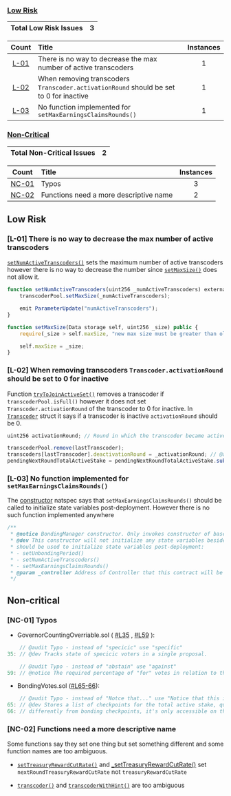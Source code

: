 ### [Low Risk](#low-risk-1)

| Total Low Risk Issues | 3 |
|:--:|:--:|

| Count | Title | Instances |
|:--:|:-------| :--: |
| [L-01](#l-01-there-is-no-way-to-decrease-the-max-number-of-active-transcoders) | There is no way to decrease the max number of active transcoders | 1 |
| [L-02](#l-02-when-removing-transcoders-transcoderactivationround-should-be-set-to-0-for-inactive) | When removing transcoders `Transcoder.activationRound` should be set to 0 for inactive | 1 |
| [L-03](#l-03-no-function-implemented-for-setmaxearningsclaimsrounds) | No function implemented for `setMaxEarningsClaimsRounds()` | 1 |

### [Non-Critical](#non-critical-1)

| Total Non-Critical Issues | 2 |
|:--:|:--:|

| Count | Title | Instances |
|:--:|:-------| :--: |
| [NC-01](#nc-01-typos) | Typos | 3 |
| [NC-02](#nc-02-functions-need-a-more-descriptive-name) | Functions need a more descriptive name | 2 |

## Low Risk

### [L-01] There is no way to decrease the max number of active transcoders

[`setNumActiveTranscoders()`](https://github.com/code-423n4/2023-08-livepeer/blob/main/contracts/bonding/BondingManager.sol#L182-L190) sets the maximum number of active transcoders however there is no way to decrease the number since [`setMaxSize()`](https://github.com/code-423n4/2023-08-livepeer/blob/main/contracts/libraries/SortedDoublyLL.sol#L36-L44) does not allow it.

```javascript
function setNumActiveTranscoders(uint256 _numActiveTranscoders) external onlyControllerOwner {
    transcoderPool.setMaxSize(_numActiveTranscoders);

    emit ParameterUpdate("numActiveTranscoders");
}
```

```javascript
function setMaxSize(Data storage self, uint256 _size) public {
    require(_size > self.maxSize, "new max size must be greater than old max size");

    self.maxSize = _size;
}
```

### [L-02] When removing transcoders `Transcoder.activationRound` should be set to 0 for inactive

Function [`tryToJoinActiveSet()`](https://github.com/code-423n4/2023-08-livepeer/blob/main/contracts/bonding/BondingManager.sol#L1416-L1418) removes a transcoder if `transcoderPool.isFull()` however it does not set `Transcoder.activationRound` of the transcoder to 0 for inactive.
In [`Transcoder`](https://github.com/code-423n4/2023-08-livepeer/blob/main/contracts/bonding/BondingManager.sol#L44) struct it says if a transcoder is inactive `activationRound` should be 0.

```javascript
uint256 activationRound; // Round in which the transcoder became active - 0 if inactive
```

```javascript
transcoderPool.remove(lastTranscoder);
transcoders[lastTranscoder].deactivationRound = _activationRound; // @audit Transcoder.activationRound should be 0 - for inactive
pendingNextRoundTotalActiveStake = pendingNextRoundTotalActiveStake.sub(lastStake);
```

### [L-03] No function implemented for `setMaxEarningsClaimsRounds()`

The [constructor](https://github.com/code-423n4/2023-08-livepeer/blob/main/contracts/bonding/BondingManager.sol#L140-L148) natspec says that `setMaxEarningsClaimsRounds()` should be called to initialize state variables post-deployment. However there is no such function implemented anywhere

```javascript
/**
 * @notice BondingManager constructor. Only invokes constructor of base Manager contract with provided Controller address
 * @dev This constructor will not initialize any state variables besides `controller`. The following setter functions
 * should be used to initialize state variables post-deployment:
 * - setUnbondingPeriod()
 * - setNumActiveTranscoders()
 * - setMaxEarningsClaimsRounds()
 * @param _controller Address of Controller that this contract will be registered with
 */
```

## Non-critical

### [NC-01] Typos

- GovernorCountingOverriable.sol ( [#L35](https://github.com/code-423n4/2023-08-livepeer/blob/main/contracts/treasury/GovernorCountingOverridable.sol#L35) , [#L59](https://github.com/code-423n4/2023-08-livepeer/blob/main/contracts/treasury/GovernorCountingOverridable.sol#L59) ):

```javascript
    // @audit Typo - instead of "specicic" use "specific"
35: // @dev Tracks state of specicic voters in a single proposal.

    // @audit Typo - instead of "abstain" use "against"
59: // @notice The required percentage of "for" votes in relation to the total opinionated votes (for and abstain) for
```

- BondingVotes.sol ([#L65-66](https://github.com/code-423n4/2023-08-livepeer/blob/main/contracts/bonding/BondingVotes.sol#L65-L66)):

```javascript
    // @audit Typo - instead of "Notce that..." use "Notice that this is different"
65: // @dev Stores a list of checkpoints for the total active stake, queryable and mapped by round. Notce that
66: // differently from bonding checkpoints, it's only accessible on the specific round. To access the checkpoint for a
```

### [NC-02] Functions need a more descriptive name

Some functions say they set one thing but set something different and some function names are too ambiguous.

- [`setTreasuryRewardCutRate()`](https://github.com/code-423n4/2023-08-livepeer/blob/main/contracts/bonding/BondingManager.sol#L167) and [_setTreasuryRewardCutRate()](https://github.com/code-423n4/2023-08-livepeer/blob/main/contracts/bonding/BondingManager.sol#L1176) set `nextRoundTreasuryRewardCutRate` not `treasuryRewardCutRate`

- [`transcoder()`](https://github.com/code-423n4/2023-08-livepeer/blob/main/contracts/bonding/BondingManager.sol#L198) and [`transcoderWithHint()`](https://github.com/code-423n4/2023-08-livepeer/blob/main/contracts/bonding/BondingManager.sol#L485) are too ambiguous